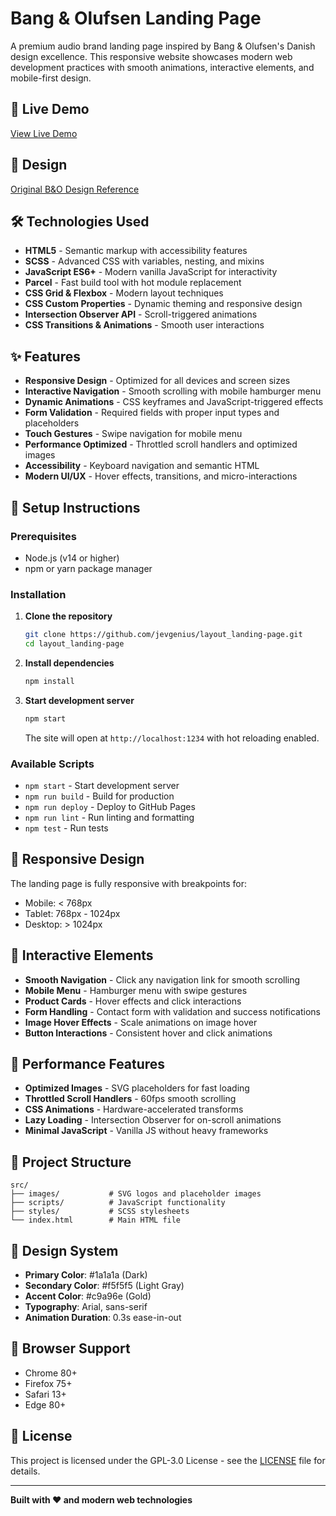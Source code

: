 # Bang & Olufsen Landing Page

A premium audio brand landing page inspired by Bang & Olufsen's Danish design excellence. This responsive website showcases modern web development practices with smooth animations, interactive elements, and mobile-first design.

## 🎵 Live Demo

[View Live Demo](https://jevgenius.github.io/layout_landing-page/)

## 🎨 Design

[Original B&O Design Reference](https://www.figma.com/file/DtkQmQ797hk0nI4KfMi2Uq/BOSE-New-Version?type=design&node-id=6817-212&t=ZTV6Gl8NzaWkJ4FK-0)

## 🛠 Technologies Used

- **HTML5** - Semantic markup with accessibility features
- **SCSS** - Advanced CSS with variables, nesting, and mixins
- **JavaScript ES6+** - Modern vanilla JavaScript for interactivity
- **Parcel** - Fast build tool with hot module replacement
- **CSS Grid & Flexbox** - Modern layout techniques
- **CSS Custom Properties** - Dynamic theming and responsive design
- **Intersection Observer API** - Scroll-triggered animations
- **CSS Transitions & Animations** - Smooth user interactions

## ✨ Features

- **Responsive Design** - Optimized for all devices and screen sizes
- **Interactive Navigation** - Smooth scrolling with mobile hamburger menu
- **Dynamic Animations** - CSS keyframes and JavaScript-triggered effects
- **Form Validation** - Required fields with proper input types and placeholders
- **Touch Gestures** - Swipe navigation for mobile menu
- **Performance Optimized** - Throttled scroll handlers and optimized images
- **Accessibility** - Keyboard navigation and semantic HTML
- **Modern UI/UX** - Hover effects, transitions, and micro-interactions

## 🚀 Setup Instructions

### Prerequisites

- Node.js (v14 or higher)
- npm or yarn package manager

### Installation

1. **Clone the repository**

   ```bash
   git clone https://github.com/jevgenius/layout_landing-page.git
   cd layout_landing-page
   ```

2. **Install dependencies**

   ```bash
   npm install
   ```

3. **Start development server**
   ```bash
   npm start
   ```
   The site will open at `http://localhost:1234` with hot reloading enabled.

### Available Scripts

- `npm start` - Start development server
- `npm run build` - Build for production
- `npm run deploy` - Deploy to GitHub Pages
- `npm run lint` - Run linting and formatting
- `npm test` - Run tests

## 📱 Responsive Design

The landing page is fully responsive with breakpoints for:

- Mobile: < 768px
- Tablet: 768px - 1024px
- Desktop: > 1024px

## 🎯 Interactive Elements

- **Smooth Navigation** - Click any navigation link for smooth scrolling
- **Mobile Menu** - Hamburger menu with swipe gestures
- **Product Cards** - Hover effects and click interactions
- **Form Handling** - Contact form with validation and success notifications
- **Image Hover Effects** - Scale animations on image hover
- **Button Interactions** - Consistent hover and click animations

## 🌟 Performance Features

- **Optimized Images** - SVG placeholders for fast loading
- **Throttled Scroll Handlers** - 60fps smooth scrolling
- **CSS Animations** - Hardware-accelerated transforms
- **Lazy Loading** - Intersection Observer for on-scroll animations
- **Minimal JavaScript** - Vanilla JS without heavy frameworks

## 📁 Project Structure

```
src/
├── images/           # SVG logos and placeholder images
├── scripts/          # JavaScript functionality
├── styles/           # SCSS stylesheets
└── index.html        # Main HTML file
```

## 🎨 Design System

- **Primary Color**: #1a1a1a (Dark)
- **Secondary Color**: #f5f5f5 (Light Gray)
- **Accent Color**: #c9a96e (Gold)
- **Typography**: Arial, sans-serif
- **Animation Duration**: 0.3s ease-in-out

## 🧪 Browser Support

- Chrome 80+
- Firefox 75+
- Safari 13+
- Edge 80+

## 📝 License

This project is licensed under the GPL-3.0 License - see the [LICENSE](LICENSE) file for details.

---

**Built with ❤️ and modern web technologies**
